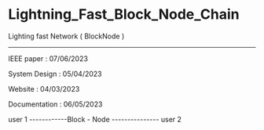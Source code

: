 # Lightning_Fast_Block_Node_Chain
 Lighting fast Network ( BlockNode )
 
_____________________________________


IEEE paper : 07/06/2023

System Design :  05/04/2023


Website : 04/03/2023

Documentation : 06/05/2023






user 1 ------------Block - Node --------------- user 2
 




